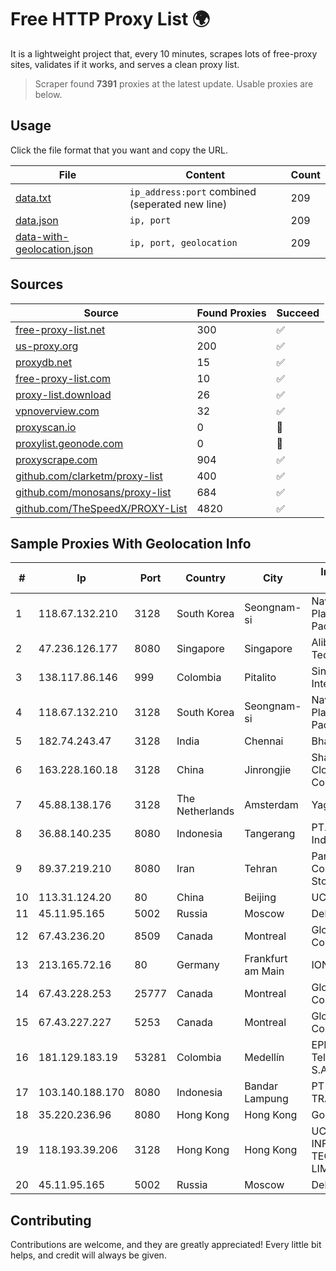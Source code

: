 
# Free HTTP Proxy List 🌍

It is a lightweight project that, every 10 minutes, scrapes lots of free-proxy sites, validates if it works, and serves a clean proxy list.


> Scraper found **7391** proxies at the latest update. Usable proxies are below.

## Usage

Click the file format that you want and copy the URL.


|File|Content|Count|
|----|-------|-----|
|[data.txt](https://raw.githubusercontent.com/themiralay/Proxy-List-World/master/data.txt)|`ip_address:port` combined (seperated new line)|209|
|[data.json](https://raw.githubusercontent.com/themiralay/Proxy-List-World/master/data.json)|`ip, port`|209|
|[data-with-geolocation.json](https://raw.githubusercontent.com/themiralay/Proxy-List-World/master/data-with-geolocation.json)|`ip, port, geolocation`|209|

## Sources

|Source|Found Proxies|Succeed|
|------|-------------|-------|
|[free-proxy-list.net](https://free-proxy-list.net)|300|✅|
|[us-proxy.org](https://www.us-proxy.org)|200|✅|
|[proxydb.net](http://proxydb.net)|15|✅|
|[free-proxy-list.com](https://free-proxy-list.com/?page=&port=&type%5B%5D=http&type%5B%5D=https&up_time=0&search=Search)|10|✅|
|[proxy-list.download](https://www.proxy-list.download/HTTP)|26|✅|
|[vpnoverview.com](https://vpnoverview.com/privacy/anonymous-browsing/free-proxy-servers)|32|✅|
|[proxyscan.io](https://www.proxyscan.io)|0|🚫|
|[proxylist.geonode.com](https://proxylist.geonode.com/api/proxy-list?limit=300&page=1&sort_by=lastChecked&sort_type=desc&protocols=http,https)|0|🚫|
|[proxyscrape.com](https://api.proxyscrape.com/v2/?request=displayproxies&protocol=http&timeout=10000&country=all&ssl=all&anonymity=all)|904|✅|
|[github.com/clarketm/proxy-list](https://raw.githubusercontent.com/clarketm/proxy-list/master/proxy-list-raw.txt)|400|✅|
|[github.com/monosans/proxy-list](https://raw.githubusercontent.com/monosans/proxy-list/main/proxies/http.txt)|684|✅|
|[github.com/TheSpeedX/PROXY-List](https://raw.githubusercontent.com/TheSpeedX/PROXY-List/master/http.txt)|4820|✅|


## Sample Proxies With Geolocation Info

|#|Ip|Port|Country|City|Internet Service Provider|
|-|--|----|-------|----|-------------------------|
|1|118.67.132.210|3128|South Korea|Seongnam-si|Naver Business Platform Asia Pacific Pte. Ltd.|
|2|47.236.126.177|8080|Singapore|Singapore|Alibaba (US) Technology Co., Ltd.|
|3|138.117.86.146|999|Colombia|Pitalito|Sinergy Soluciones Integrales|
|4|118.67.132.210|3128|South Korea|Seongnam-si|Naver Business Platform Asia Pacific Pte. Ltd.|
|5|182.74.243.47|3128|India|Chennai|Bharti Airtel Limited|
|6|163.228.160.18|3128|China|Jinrongjie|Shanghai Blue Cloud Technology Co., Ltd|
|7|45.88.138.176|3128|The Netherlands|Amsterdam|Yaglom Labs Ltd|
|8|36.88.140.235|8080|Indonesia|Tangerang|PT. Telekomunikasi Indonesia|
|9|89.37.219.210|8080|Iran|Tehran|Parvaresh Dadeha Co. Private Joint Stock|
|10|113.31.124.20|80|China|Beijing|UCLOUD|
|11|45.11.95.165|5002|Russia|Moscow|Delta Ltd|
|12|67.43.236.20|8509|Canada|Montreal|GloboTech Communications|
|13|213.165.72.16|80|Germany|Frankfurt am Main|IONOS SE|
|14|67.43.228.253|25777|Canada|Montreal|GloboTech Communications|
|15|67.43.227.227|5253|Canada|Montreal|GloboTech Communications|
|16|181.129.183.19|53281|Colombia|Medellín|EPM Telecomunicaciones S.A. E.S.P.|
|17|103.140.188.170|8080|Indonesia|Bandar Lampung|PT INDONESIA TRANS NETWORK|
|18|35.220.236.96|8080|Hong Kong|Hong Kong|Google LLC|
|19|118.193.39.206|3128|Hong Kong|Hong Kong|UCLOUD INFORMATION TECHNOLOGY (HK) LIMITED|
|20|45.11.95.165|5002|Russia|Moscow|Delta Ltd|



## Contributing

Contributions are welcome, and they are greatly appreciated! Every
little bit helps, and credit will always be given.

